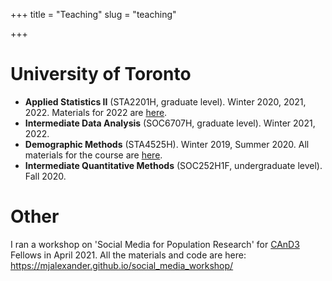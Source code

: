 +++
title = "Teaching"
slug = "teaching"

+++


# University of Toronto
- **Applied Statistics II** (STA2201H, graduate level). Winter 2020, 2021, 2022. Materials for 2022 are [here](https://github.com/MJAlexander/applied-stats-2022). 
- **Intermediate Data Analysis** (SOC6707H, graduate level). Winter 2021, 2022. 
- **Demographic Methods** (STA4525H). Winter 2019, Summer 2020. All materials for the course are [here](https://github.com/MJAlexander/demographic-methods).
- **Intermediate Quantitative Methods** (SOC252H1F, undergraduate level). Fall 2020.

# Other

I ran a workshop on 'Social Media for Population Research' for [CAnD3](https://www.mcgill.ca/cand3/) Fellows in April 2021. All the materials and code are here: https://mjalexander.github.io/social_media_workshop/